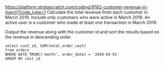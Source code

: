 https://platform.stratascratch.com/coding/9782-customer-revenue-in-march?code_type=1
Calculate the total revenue from each customer in March 2019. Include only customers who were active in March 2019. An active user is a customer who made at least one transaction in March 2019.


Output the revenue along with the customer id and sort the results based on the revenue in descending order.

```
select cust_id, SUM(total_order_cost)
from orders
WHERE DATE_TRUNC('month', order_date) = '2019-03-01'
GROUP BY cust_id
```